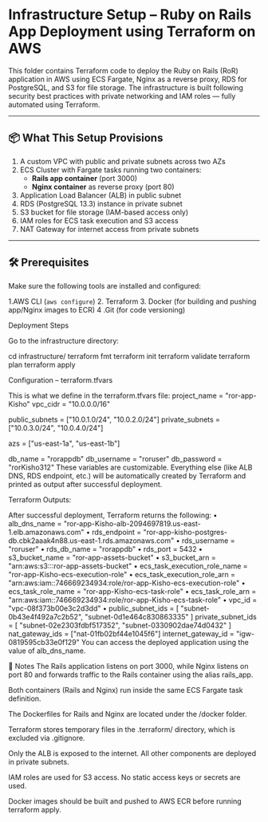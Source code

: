 # Infrastructure Setup – Ruby on Rails App Deployment using Terraform on AWS

This folder contains Terraform code to deploy the Ruby on Rails (RoR) application in AWS using ECS Fargate, Nginx as a reverse proxy, RDS for PostgreSQL, and S3 for file storage. The infrastructure is built following security best practices with private networking and IAM roles — fully automated using Terraform.

---

## 📦 What This Setup Provisions

1. A custom VPC with public and private subnets across two AZs  
2. ECS Cluster with Fargate tasks running two containers:  
   - **Rails app container** (port 3000)  
   - **Nginx container** as reverse proxy (port 80)  
3. Application Load Balancer (ALB) in public subnet  
4. RDS (PostgreSQL 13.3) instance in private subnet  
5. S3 bucket for file storage (IAM-based access only)  
6. IAM roles for ECS task execution and S3 access  
7. NAT Gateway for internet access from private subnets  

---

## 🛠️ Prerequisites

Make sure the following tools are installed and configured:

1.AWS CLI (`aws configure`)
2. Terraform 
3. Docker (for building and pushing app/Nginx images to ECR)
4 .Git (for code versioning)






 Deployment Steps

 Go to the infrastructure directory:

   cd infrastructure/
   terraform  fmt
   terraform init
   terraform validate
   terraform plan
   terraform apply






Configuration – terraform.tfvars

This is what we define in the terraform.tfvars file:
project_name = "ror-app-Kisho"
vpc_cidr     = "10.0.0.0/16"

public_subnets  = ["10.0.1.0/24", "10.0.2.0/24"]
private_subnets = ["10.0.3.0/24", "10.0.4.0/24"]

azs = ["us-east-1a", "us-east-1b"]

db_name     = "rorappdb"
db_username = "roruser"
db_password = "rorKisho312"
These variables are customizable. Everything else (like ALB DNS, RDS endpoint, etc.) will be automatically created by Terraform and printed as output after successful deployment.







Terraform Outputs:

After successful deployment, Terraform returns the following:
•	alb_dns_name = "ror-app-Kisho-alb-2094697819.us-east-1.elb.amazonaws.com"
•	rds_endpoint = "ror-app-kisho-postgres-db.cbk2aaak4n88.us-east-1.rds.amazonaws.com"
•	rds_username = "roruser"
•	rds_db_name  = "rorappdb"
•	rds_port     = 5432
•	s3_bucket_name = "ror-app-assets-bucket"
•	s3_bucket_arn  = "arn:aws:s3:::ror-app-assets-bucket"
•	ecs_task_execution_role_name = "ror-app-Kisho-ecs-execution-role"
•	ecs_task_execution_role_arn  = "arn:aws:iam::746669234934:role/ror-app-Kisho-ecs-execution-role"
•	ecs_task_role_name = "ror-app-Kisho-ecs-task-role"
•	ecs_task_role_arn  = "arn:aws:iam::746669234934:role/ror-app-Kisho-ecs-task-role"
•	vpc_id = "vpc-08f373b00e3c2d3dd"
•	public_subnet_ids = [
  "subnet-0b43e4f492a7c2b52",
  "subnet-0d1e464c830863335"
]
private_subnet_ids            = [
  "subnet-02e2303fdbf517352",
  "subnet-0330902dae74d0432"
]
nat_gateway_ids               = ["nat-01fb02bf44e1045f6"]
internet_gateway_id           = "igw-0819595cb33e0f129"
You can access the deployed application using the value of alb_dns_name.

📝 Notes
The Rails application listens on port 3000, while Nginx listens on port 80 and forwards traffic to the Rails container using the alias rails_app.

Both containers (Rails and Nginx) run inside the same ECS Fargate task definition.

The Dockerfiles for Rails and Nginx are located under the /docker folder.

Terraform stores temporary files in the .terraform/ directory, which is excluded via .gitignore.

Only the ALB is exposed to the internet. All other components are deployed in private subnets.

IAM roles are used for S3 access. No static access keys or secrets are used.

Docker images should be built and pushed to AWS ECR before running terraform apply.

